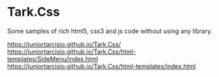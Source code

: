 # Tark.Css
Some samples of rich html5, css3 and js code without using any library.

https://juniortarcisio.github.io/Tark.Css/
https://juniortarcisio.github.io/Tark.Css/html-templates/SideMenu/index.html
https://juniortarcisio.github.io/Tark.Css/html-templates/index.html
